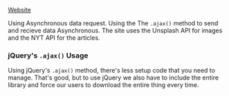[Website](https://feyagape.github.io/project-jQuery/)

 Using Asynchronous data request. Using the The `.ajax()` method to send and recieve data Asynchronous. The site uses the Unsplash API for images and the NYT API for the articles.

### jQuery's `.ajax()` Usage 

Using jQuery's `.ajax()` method, there's less setup code that you need to manage. That's good, but to use jQuery we also have to include the entire library and force our users to download the entire thing every time.


